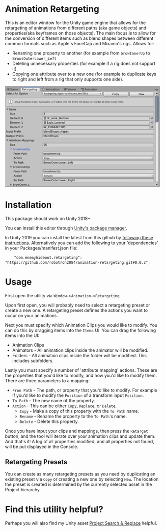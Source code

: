 # Animation Retargeting

This is an editor window for the Unity game engine that allows for the retargeting of animations from different paths (aka game objects) and properties(aka keyframes on those objects). The main focus is to allow for the conversion of different items such as blend shapes between different common formats such as Apple's FaceCap and Mixamo's rigs. Allows for:
 * Renaming one property to another (for example from `browInnerUp` to `BrowsOuterLower_Left`
 * Deleting unnecessary properties (for example if a rig does not support it).
 * Copying one attribute over to a new one (for example to duplicate keys to right and left from a rig that only supports one side).

![Screenshot](screenshot.png) 
 
# Installation

This package should work on Unity 2018+

You can install this editor through [Unity's package manager](https://docs.unity3d.com/Packages/com.unity.package-manager-ui@1.8/manual/index.html). 

In Unity 2019 you can install the latest from this github by [following these instructions](https://docs.unity3d.com/Manual/upm-ui-giturl.html). 
Alternatively you can add the following to your 'dependencies' in your Packages/manifest.json file:

```
    "com.enemyhideout.retargeting": "https://github.com/robotron2084/animation-retargeting.git#0.0.2",
```

# Usage

First open the utility via `Window->Animation->Retargeting`

Upon first open, you will probably need to select a retargeting preset or create a new one. A retargeting preset defines the actions you want to occur on your animations.

Next you must specify which Animation Clips you would like to modify. You can do this by dragging items into the `Items` UI. You can drag the following items into the UI:
  * Animation Clips
  * Animators - All animation clips inside the animator will be modified.
  * Folders - All animation clips inside the folder will be modified. This includes subfolders.

Lastly you must specify a number of 'attribute mapping' actions. These are the properties that you'd like to modify, and how you'd like to modify them. There are three parameters to a mapping:
  * `From Path` - The path, or property that you'd like to modify. For example if you'd like to modify the `Position` of a transform input `Position`.
  * `To Path` - The new name of the property.
  * `Action` - This can be either `Copy`, `Replace`, or `Delete`.
    * `Copy` - Make a copy of this property with the `To Path` name.
    * `Rename` - Rename the property to the `To Path`'s name.
    * `Delete` - Delete this property.

Once you have input your clips and mappings, then press the `Retarget` button, and the tool will iterate over your animation clips and update them. And that's it! A log of all properties modified, and all properties not found, will be put displayed in the Console.

## Retargeting Presets
  You can create as many retargeting presets as you need by duplicating an existing preset via `Copy` or creating a new one by selecting `New`. The location the preset is created is determined by the currently selected asset in the Project hierarchy.

# Find this utility helpful? 

Perhaps you will also find my Unity asset [Project Search & Replace](https://assetstore.unity.com/packages/tools/utilities/project-search-replace-55680) helpful.
